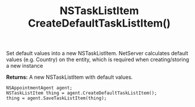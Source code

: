 ﻿---
uid: crmscript_ref_NSAppointmentAgent_CreateDefaultTaskListItem
title: NSTaskListItem CreateDefaultTaskListItem()
intellisense: NSAppointmentAgent.CreateDefaultTaskListItem
keywords: NSAppointmentAgent, CreateDefaultTaskListItem
so.topic: reference
---
	  
Set default values into a new NSTaskListItem.
NetServer calculates default values (e.g. Country) on the entity, which is required when creating/storing a new instance
	  
**Returns:** A new NSTaskListItem with default values.

```crmscript
NSAppointmentAgent agent;
NSTaskListItem thing = agent.CreateDefaultTaskListItem();
thing = agent.SaveTaskListItem(thing);
```

